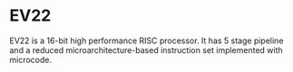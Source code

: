 # EV22
EV22 is a 16-bit high performance RISC processor. It has 5 stage pipeline and a reduced microarchitecture-based instruction set implemented with microcode.
